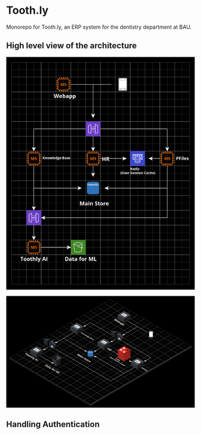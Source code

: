 # Tooth.ly

Monorepo for Tooth.ly, an ERP system for the dentistry department at BAU.

## High level view of the architecture

![2d arch](<https://github.com/Tooth-ly/monorepo/blob/main/diagrams/Toothly%20Architecture%20(2D).png>)

![3d arch](https://github.com/Tooth-ly/monorepo/blob/main/diagrams/Toothly%20Architecture.png)

## Handling Authentication
